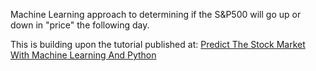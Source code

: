 Machine Learning approach to determining if the S&P500 will go up or down in "price" the following day.

This is building upon the tutorial published at: [Predict The Stock Market With Machine Learning And Python](https://www.youtube.com/watch?v=1O_BenficgE&ab_channel=Dataquest)
